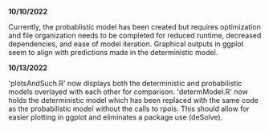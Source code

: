 **10/10/2022**

Currently, the probablistic model has been created but requires optimization and file organization needs to be completed for reduced runtime, decreased
dependencies, and ease of model iteration. Graphical outputs in ggplot seem to align with predictions made in the deterministic model.

**10/13/2022**

'plotsAndSuch.R' now displays both the deterministic and probabilistic models overlayed with each other for comparison. 'determModel.R' now holds the
deterministic model which has been replaced with the same code as the probabilistic model without the calls to rpois. This should allow for easier 
plotting in ggplot and eliminates a package use (deSolve).
